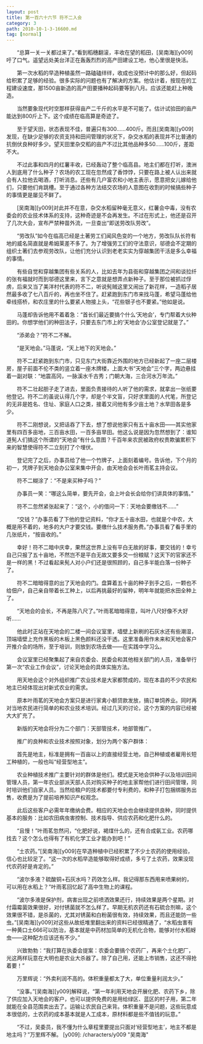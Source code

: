```yaml
---
layout: post
title: 第一百六十六节 符不二入会
category: 3
path: 2010-10-1-3-16600.md
tag: [normal]
---
```


　　“总算一关一关都过来了。”看到稻穗翻滚，丰收在望的稻田，[吴南海][y009]吁了口气。遥望远处美台洋正在轰轰烈烈的高产田建设工地，他心里很是快活。

　　第一次水稻的早造种植虽然一路磕磕绊绊，收成也没预计中的那么好，但起码给积累了足够的经验。很多实际的问题也有了解决的方案。他估计着，按现在的工程建设速度，那1500亩新造的高产田要播种起码要等到八月。应该还能赶上种晚造。

　　当然要象现代时空那样获得亩产二千斤的水平是不可能了。估计试验田的亩产能达到800斤上下。这个成绩在临高算是奇迹了。

　　至于望天田，状态表现不佳，普遍只有300……400斤。而且[吴南海][y009]发现，在缺少足够的农资支持和田间管理的状况下，杂交水稻的表现并不比普通的抗倒伏良种好多少。望天田里杂交稻的亩产不过比其他品种多50……100斤，差距不大。

　　不过此事和四月的红薯丰收，已经轰动了整个临高县。地主们都在打听，澳洲人到底用了什么种子？农场的农工现在忽然成了香饽饽，只要在路上被人认出来就会有人拉他去喝酒，打听消息。还些有几户富农和小地主表示，愿意把女儿嫁给他们，只要他们肯跳槽。至于通过各种方法结交农场的人意图在收割的时候搞些种子的事情更是屡见不鲜了。

　　[吴南海][y009]对此并不在意，杂交水稻留种毫无意义，红薯会中毒，没有农委会的农业技术体系的支持，这种奇迹是不会再发生。不过在形式上，他还是召开了几次大会，宣布严禁种苗外流，一旦查出“即送劳改队劳改”。

　　“劳改队”如今在临高已经是土著劳工们闻风色变的一个地方，劳改队队长符有地的威名简直就是希姆莱差不多了。为了增强劳工们的守法意识，邬德会不定期的组织土著们去参观劳改队，让他们充分认识到老老实实为穿越集团干活是多么幸福的事情。

　　有些自觉和穿越集团有些关系的人，比如去年为县衙和穿越集团之间和谈拉纤的张有福就时而到邬德这里来，言下之意就是想弄点新种子。至于那位被抓过俘虏，后来又当了美洋村代表的符不二，听说髡贼这里又闹出了新花样，一造稻子居然最多收了七八百斤的，再也坐不住了。赶紧跑到东门市来找马蓬，希望马蓬给他牵线搭桥，和农庄里的什么要紧人物接上头，“花些银子也不要紧。”他如是说。

　　马蓬却告诉他用不着着急：“首长们最近要搞个什么‘天地会’，专门帮着大伙种田的。你想学他们的种田法子，只要去东门市上的‘天地会’办公室登记就是了。”

　　“添弟会？”符不二不解。

　　“是天地会。”马蓬说，“天上地下的天地会。”

　　符不二赶紧跑到东门市，只见东门大街靠近外围的地方已经新起了一座二层楼房，屋子前面不伦不类的竖立着一座木牌楼，上面大书“天地会”三个字，两边悬挂着一副对联：“地震高冈，一脉溪水千古秀；门朝大海，三合河水万年流。”

　　符不二壮起胆子走了进去，里面负责接待的人听了他的需求，就拿出一张纸要他登记。符不二的虽说认得几个字，却是个半文盲，只好求里面的人代笔，所登记的无非是姓名、住址、家庭人口之类，接着又问他有多少亩土地？水旱田各是多少。

　　符不二刚想说，又把话吞了下去，想了想说他家只有五十亩水田——其实他家里有四百多亩地，三百亩水田，一百多亩旱田。他这么说是因为忽然想到了：谁知道髡人们搞这个所谓的“天地会”有什么意图？千百年来农民被政府权贵欺骗累积下来的智慧使得符不二立刻打了个埋伏。

　　登记完了之后，办事员给了他一个竹牌子，上面刻着编号。告诉他，下个月的初一，凭牌子到天地会办公室来集中开会，由天地会会长叶雨茗主持会议。

　　符不二糊涂了：“不是来买种子吗？”

　　办事员一笑：“哪这么简单，要先开会，会上叶会长会给你们讲具体的事情。”

　　符不二忽然紧张起来了：“这个，小的借问一下：天地会要缴钱不……”

　　“交钱？”办事员看了下他的登记资料，“你才五十亩水田，也就是个中农，大概是用不着的，地多的大户才要交钱。要缴什么技术服务费。”办事员看了看手里的几张纸片，“按亩收的。”

　　幸好！符不二暗中庆幸，果然这世界上没有平白无故的好事，要交钱的！幸亏自己只报了五十亩地，不然岂不是平白无故又要多交一份粮赋？这天下的官家还不是一样的黑！不过看起来髡人对小户们还是很照顾的，自己多半能白落一份种子了。

　　符不二暗暗得意的出了天地会的门。盘算着五十亩的种子到手之后，一颗也不给佃户，自己亲自带着长工种上，以后再挑最好的留种，明年年就能把水田全种上了。

　　“天地会的会长，不再是陈八尺了。”叶雨茗暗暗得意，叫叶八尺好像不大好听……

　　他此时正站在天地会的二楼一间会议室里，墙壁上新刷的石灰水还有些潮湿，顶端墙壁上充作黑板的木板上黑色颜料还没干透。这里准备用作未来和天地会客户开推介会的场所，至于培训，则放到农场去做——在实践中学习么。

　　会议室里已经聚集起了来自农委会、民委会和其他相关部门的人员，准备举行第一次“农业工作会议”，讨论天地会的具体实施方法。

　　用天地会这个对外组织推广农业技术是大家都赞成的，现在本县的不少农民和地主已经体现出对新式农业的需求。

　　原本叶雨茗的天地会方案只是进行家禽小额贷款发放，搞订单饲养业。同时再对当地农民进行简单的和农业技术培训。经过几天的讨论，这个方案的内容已经被大大扩充了。

　　新版的天地会将分为二个部门：天部管技术，地部管推广。

　　推广的良种和农业技术按照对象，划分为两个客户群体：

　　首先是地主，标准是拥有一百亩以上的直接经营土地，自己种植或者雇用长短工种植的，一般也叫“经营型地主”。

　　农业种植技术推广主要针对的群体是他们。模式是天地会供种子以及培训田间管理人员，第一年农业部派天部人员对购买种子的地主家帮他们进行田间管理，同时培训他们自家人员。当然给粮户的技术都要付专利费的，和种子打包捆绑服务出售，收费是为了提前培养知识产权观念。

　　此后这些客户必需年年缴纳会费。相应的天地会也会继续提供良种，同时提供基本的服务：比如农田病虫害控制、技术指导、供应农药和化肥什么的。

　　“且慢！”叶雨茗忽然问，“化肥好说，褐煤什么的，还有合成氨工业。农药哪找去？这个怎么也得有了有机化学工业才能办到吧！”

　　“土农药。”[吴南海][y009]在早造种植中已经积累了不少土农药的使用经验，信心也比较足了。“这一次的水稻早造能够取得好成绩，多亏了土农药，效果没现代农药好是肯定的。”

　　“波尔多液？硫酸铜+石灰水吗？药效怎么样。我记得那东西用来喷果树的，可以用在水稻上？”叶雨茗回忆起了高中生物上的课程。

　　“波尔多液是保护剂，病害出现之前喷洒效果还行，持续效果是两个星期。对付霜霉菌效果很好，对付锈菌就不怎么样了。早期无机农药还有石硫合剂嘛，这个效果很不错，是杀菌的，尤其对锈菌和白粉菌很有效，持续效果，而且还能防一些虫。”[吴南海][y009]对这些从故纸堆里翻出来的资料已经很精通了，“水稻虫害有一种黄口土666可以防治，基本就是中药材加简单的无机化合物，能够对付水稻蚜虫——这种配方应该还有不少。”

　　兴致勃勃：“我打算在执委会提案：农委会要搞个农药厂，再来个土化肥厂，光这两样玩意在大明也是农业大杀器了。除了自己用，还能上市销售，这还不得抢着要！”

　　万里辉说：“外卖利润不高的。体积重量都太了大，单位重量利润太少。”

　　“没事。”[吴南海][y009]解释说，“第一年利用天地会开展化肥、农药下乡，除了供应加入天地会的客户，也可以提供免费的是用给绿区、蓝区的村子用，第二年就能在全县范围卖出去了。运输让农民自己来背。体积重量不是问题，这些玩意成本很低的，土农药的成本基本就是人工成本，原材料都是些不值钱的玩意。”

　　“不过，吴委员，我不懂为什么章程里要提出只面对‘经营型地主’，地主不都是地主吗？”万里辉不解。
[y009]: /characters/y009 "吴南海"
